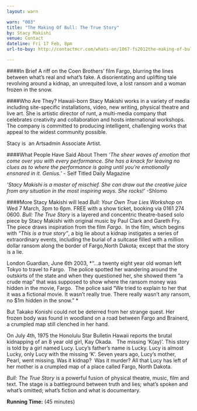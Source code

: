```yaml
---
layout: warn

warn: "003"
title: "The Making Of Bull: The True Story"
by: Stacy Makishi
venue: Contact
dateline: Fri 17 Feb, 8pm
url-to-buy: http://contactmcr.com/whats-on/1067-fs2012the-making-of-bull-the-true-story/booking/

---
```


####In Brief
A riff on the Coen Brothers’ film Fargo, blurring the lines between what’s real and what’s fake. A disorientating and uplifting tale revolving around a kidnap, an unrequited love, a lost ransom and a woman frozen in the snow.

####Who Are They?
Hawaii-born Stacy Makishi works in a variety of media including site-specific installations, video, new writing, physical theatre and live art. She is artistic director of runt, a multi-media company that celebrates creativity and collaboration and hosts international workshops.  The company is committed to producing intelligent, challenging works that appeal to the widest community possible.

Stacy is  an Artsadmin Associate Artist.

####What People Have Said About Them
*‘The sheer waves of emotion that come over you with every performance. She has a knack for leaving no clues as to where the performance is going until you’re emotionally ensnared in it. Genius.’* - Self Titled Daily Magazine

*‘Stacy Makishi is a master of mischief. She can draw out the creative juice from any situation in the most inspiring ways. She rocks!’* -Shlomo

####More
Stacy Makishi will lead *Bull: Your Own True Lies Workshop* on Wed 7 March, 3pm to 6pm. FREE with a show ticket, booking via 0161 274 0600.
*Bull: The True Story* is a layered and concentric theatre-based solo piece by Stacy Makishi with original music by Paul Clark and Gareth Fry. 
The piece draws inspiration from the film *Fargo*.  In the film, which begins with *“This is a true story”*, a big lie about a kidnap instigates a series of extraordinary events, including the burial of a suitcase filled with a million dollar ransom along the border of Fargo,North Dakota; except that the story is a lie.

London Guardian, June 6th 2003, *“…a twenty eight year old woman left Tokyo to travel to Fargo.  The police spotted her wandering around the outskirts of the state and when they questioned her, she showed them “a crude map” that was supposed to show where the ransom money was hidden in the movie, Fargo.  The police said “We tried to explain to her that it was a fictional movie. It wasn’t really true. There really wasn’t any ransom, no $1m hidden in the snow.” *

But Takako Konishi could not be deterred from her strange quest. Her frozen body was found in woodland on a road between Fargo and Brainerd, a crumpled map still clenched in her hand.

On July 4th, 1975 the Honolulu Star Bulletin Hawaii reports the brutal kidnapping of an 8 year old girl, Kay Okada.  
The missing ‘K(ay)’.
This story is told by a girl named Lucy. Lucy’s father’s name is Lucky. Lucy is almost Lucky, only Lucy with the missing ‘K’. Seven years ago, Lucy’s mother, Pearl, went missing.
Was it kidnap?  Was it murder?
All that Lucy has left of her mother is a crumpled map of a place called Fargo, North Dakota.

*Bull: The True Story* is a powerful fusion of physical theatre, music, film and text. The stage is a battleground between truth and lies; what’s spoken and what’s omitted; what’s fiction and what is documentary.           

**Running Time:** (45 minutes)

